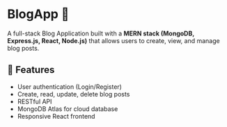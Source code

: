 # BlogApp 📝

A full-stack Blog Application built with a **MERN stack (MongoDB, Express.js, React, Node.js)** that allows users to create, view, and manage blog posts.

## 🚀 Features

- User authentication (Login/Register)
- Create, read, update, delete blog posts
- RESTful API
- MongoDB Atlas for cloud database
- Responsive React frontend

